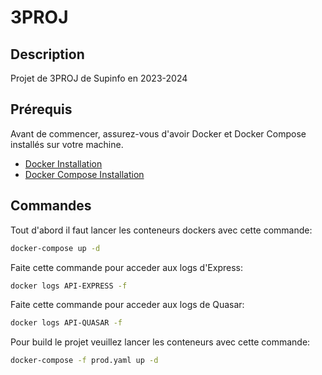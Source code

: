 # 3PROJ

## Description

Projet de 3PROJ de Supinfo en 2023-2024

## Prérequis
Avant de commencer, assurez-vous d'avoir Docker et Docker Compose installés sur votre machine.

- [Docker Installation](https://docs.docker.com/get-docker/)
- [Docker Compose Installation](https://docs.docker.com/compose/install/)

## Commandes
Tout d'abord il faut lancer les conteneurs dockers avec cette commande:
```bash
docker-compose up -d
```
Faite cette commande pour acceder aux logs d'Express:
```bash
docker logs API-EXPRESS -f 
```
Faite cette commande pour acceder aux logs de Quasar:
```bash
docker logs API-QUASAR -f 
```
Pour build le projet veuillez lancer les conteneurs avec cette commande:
```bash
docker-compose -f prod.yaml up -d
```